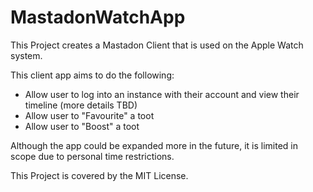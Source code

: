 # MastadonWatchApp

This Project creates a Mastadon Client that is used on the Apple Watch system. 

This client app aims to do the following:
- Allow user to log into an instance with their account and view their timeline (more details TBD)
- Allow user to "Favourite" a toot
- Allow user to "Boost" a toot

Although the app could be expanded more in the future, it is limited in scope due to personal time restrictions.


This Project is covered by the MIT License.
